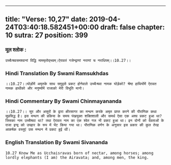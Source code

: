 
---
title: "Verse: 10,27"
date: 2019-04-24T03:40:18.582451+00:00
draft: false
chapter: 10
sutra: 27
position: 399
---
### मूल श्लोक :
```
उच्चैःश्रवसमश्वानां विद्धि माममृतोद्भवम्।ऐरावतं गजेन्द्राणां नराणां च नराधिपम्।।10.27।।

```

### Hindi Translation By Swami Ramsukhdas
```
।।10.27।।घोड़ोंमें अमृतके साथ समुद्रसे प्रकट होनेवाले उच्चैःश्रवा नामक घोड़ेको? श्रेष्ठ हाथियोंमें ऐरावत नामक हाथीको और मनुष्योंमें राजाको मेरी विभूति मानो।

```

### Hindi Commentary By Swami Chinmayananda
```
।।10.27।। सुर और असुरों के द्वारा क्षीरसागर का मन्थन करके अमृत प्राप्त करने की पौराणिक कथा सुप्रसिद्ध है। इस मन्थन की प्रकिया के समय पंखयुक्त शक्तिशाली और समर्थ ऐसा एक अश्व प्रकट हुआ था? जिसका नाम उच्चैश्रवा था? तथा ऐरावत नाम का एक श्वेत गज भी प्रकट हुआ था। इन दोनों को देवताओं के राजा इन्द्र को उपहार के रूप में भेंट किया गया था। पौराणिक वर्णन के अनुसार इस प्रकार की कुल तेरह आकर्षक वस्तुएं उस मन्थन में प्रकट हुई थीं।

```

### English Translation By Swami  Sivananda
```
10.27 Know Me as Ucchaisravas born of nectar, among horses; among lordly elephants (I am) the Airavata; and, among men, the king.

```

